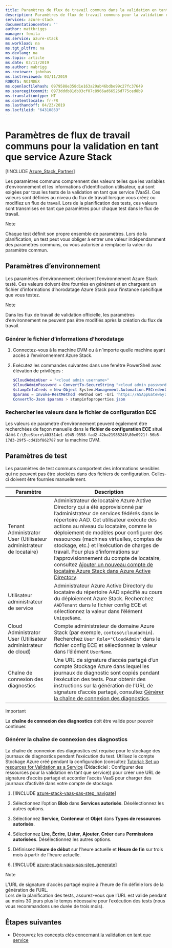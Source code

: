 ```yaml
---
title: Paramètres de flux de travail communs dans la validation en tant que service Azure Stack| Microsoft Docs
description: Paramètres de flux de travail communs pour la validation en tant que service Azure Stack
services: azure-stack
documentationcenter: ''
author: mattbriggs
manager: femila
ms.service: azure-stack
ms.workload: na
ms.tgt_pltfrm: na
ms.devlang: na
ms.topic: article
ms.date: 03/11/2019
ms.author: mabrigg
ms.reviewer: johnhas
ms.lastreviewed: 03/11/2019
ROBOTS: NOINDEX
ms.openlocfilehash: 0979588e358d1e163a29ab46bdbe99c27fc37649
ms.sourcegitcommit: 0973dddb81db03cf07c8966ad66526d775ced8b9
ms.translationtype: HT
ms.contentlocale: fr-FR
ms.lasthandoff: 04/23/2019
ms.locfileid: "64310853"
---
```

# <a name="workflow-common-parameters-for-azure-stack-validation-as-a-service"></a>Paramètres de flux de travail communs pour la validation en tant que service Azure Stack

[!INCLUDE [Azure_Stack_Partner](./includes/azure-stack-partner-appliesto.md)]

Les paramètres communs comprennent des valeurs telles que les variables d’environnement et les informations d’identification utilisateur, qui sont exigées par tous les tests de la validation en tant que service (VaaS). Ces valeurs sont définies au niveau du flux de travail lorsque vous créez ou modifiez un flux de travail. Lors de la planification des tests, ces valeurs sont transmises en tant que paramètres pour chaque test dans le flux de travail.

> [!NOTE]
> Chaque test définit son propre ensemble de paramètres. Lors de la planification, un test peut vous obliger à entrer une valeur indépendamment des paramètres communs, ou vous autoriser à remplacer la valeur du paramètre commun.

## <a name="environment-parameters"></a>Paramètres d’environnement

Les paramètres d’environnement décrivent l’environnement Azure Stack testé. Ces valeurs doivent être fournies en générant et en chargeant un fichier d’informations d’horodatage Azure Stack pour l’instance spécifique que vous testez.

> [!NOTE]
> Dans les flux de travail de validation officielle, les paramètres d’environnement ne peuvent pas être modifiés après la création du flux de travail.

### <a name="generate-the-stamp-information-file"></a>Générer le fichier d’informations d’horodatage

1. Connectez-vous à la machine DVM ou à n’importe quelle machine ayant accès à l’environnement Azure Stack.
2. Exécutez les commandes suivantes dans une fenêtre PowerShell avec élévation de privilèges :

    ```powershell  
    $CloudAdminUser = "<cloud admin username>"
    $CloudAdminPassword = ConvertTo-SecureString "<cloud admin password>" -AsPlainText -Force
    $stampInfoCreds = New-Object System.Management.Automation.PSCredential($CloudAdminUser, $CloudAdminPassword)
    $params = Invoke-RestMethod -Method Get -Uri 'https://ASAppGateway:4443/ServiceTypeId/4dde37cc-6ee0-4d75-9444-7061e156507f/CloudDefinition/GetStampInformation' -Credential $stampInfoCreds
    ConvertTo-Json $params > stampinfoproperties.json
    ```

### <a name="locate-values-in-the-ece-configuration-file"></a>Rechercher les valeurs dans le fichier de configuration ECE

Les valeurs de paramètre d’environnement peuvent également être recherchées de façon manuelle dans le **fichier de configuration ECE** situé dans `C:\EceStore\403314e1-d945-9558-fad2-42ba21985248\80e0921f-56b5-17d3-29f5-cd41bf862787` sur la machine DVM.

## <a name="test-parameters"></a>Paramètres de test

Les paramètres de test communs comportent des informations sensibles qui ne peuvent pas être stockées dans des fichiers de configuration. Celles-ci doivent être fournies manuellement.

Paramètre    | Description
-------------|-----------------
Tenant Administrator User (Utilisateur administrateur de locataire)                            | Administrateur de locataire Azure Active Directory qui a été approvisionné par l’administrateur de services fédérés dans le répertoire AAD. Cet utilisateur exécute des actions au niveau du locataire, comme le déploiement de modèles pour configurer des ressources (machines virtuelles, comptes de stockage, etc.) et l’exécution de charges de travail. Pour plus d’informations sur l’approvisionnement du compte de locataire, consultez [Ajouter un nouveau compte de locataire Azure Stack dans Azure Active Directory](../operator/azure-stack-add-new-user-aad.md).
Utilisateur administrateur de service             | Administrateur Azure Active Directory du locataire du répertoire AAD spécifié au cours du déploiement Azure Stack. Recherchez `AADTenant` dans le fichier config ECE et sélectionnez la valeur dans l’élément `UniqueName`.
Cloud Administrator User (Utilisateur administrateur de cloud)               | Compte administrateur de domaine Azure Stack (par exemple, `contoso\cloudadmin`). Recherchez `User Role="CloudAdmin"` dans le fichier config ECE et sélectionnez la valeur dans l’élément `UserName`.
Chaîne de connexion des diagnostics          | Une URL de signature d’accès partagé d’un compte Stockage Azure dans lequel les journaux de diagnostic sont copiés pendant l’exécution des tests. Pour obtenir des instructions sur la génération de l’URL de signature d’accès partagé, consultez [Générer la chaîne de connexion des diagnostics](#generate-the-diagnostics-connection-string). |

> [!IMPORTANT]
> La **chaîne de connexion des diagnostics** doit être valide pour pouvoir continuer.

### <a name="generate-the-diagnostics-connection-string"></a>Générer la chaîne de connexion des diagnostics

La chaîne de connexion des diagnostics est requise pour le stockage des journaux de diagnostics pendant l’exécution du test. Utilisez le compte Stockage Azure créé pendant la configuration (consultez [Tutorial: Set up resources for Validation as a Service](azure-stack-vaas-set-up-resources.md) (Didacticiel : Configurer des ressources pour la validation en tant que service)) pour créer une URL de signature d’accès partagé et accorder l’accès VaaS pour charger des journaux d’activité dans votre compte de stockage.

1. [!INCLUDE [azure-stack-vaas-sas-step_navigate](includes/azure-stack-vaas-sas-step_navigate.md)]

1. Sélectionnez l’option **Blob** dans **Services autorisés**. Désélectionnez les autres options.

1. Sélectionnez **Service**, **Conteneur** et **Objet** dans **Types de ressources autorisés**.

1. Sélectionnez **Lire**, **Écrire**, **Lister**, **Ajouter**, **Créer**  dans **Permissions autorisées**. Désélectionnez les autres options.

1. Définissez **Heure de début** sur l’heure actuelle et **Heure de fin** sur trois mois à partir de l’heure actuelle.

1. [!INCLUDE [azure-stack-vaas-sas-step_generate](includes/azure-stack-vaas-sas-step_generate.md)]

> [!NOTE]  
> L’URL de signature d’accès partagé expire à l’heure de fin définie lors de la génération de l’URL.  
Lors de la planification des tests, assurez-vous que l’URL est valide pendant au moins 30 jours plus le temps nécessaire pour l’exécution des tests (nous vous recommandons une durée de trois mois).

## <a name="next-steps"></a>Étapes suivantes

- Découvrez les [concepts clés concernant la validation en tant que service](azure-stack-vaas-key-concepts.md)